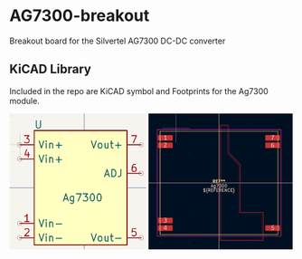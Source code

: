 # AG7300-breakout
Breakout board for the Silvertel AG7300 DC-DC converter



## KiCAD Library

Included in the repo are KiCAD symbol and Footprints for the Ag7300 module.


<img src="docs/ag7300_kicad_symbol.png" height="240" alt="KiCAD symbol for Silvertel AG7300 DC-DC converter" />
<img src="docs/ag7300_kicad_footprint.png" height="240" alt="KiCAD footprint for Silvertel AG7300 DC-DC converter" />
